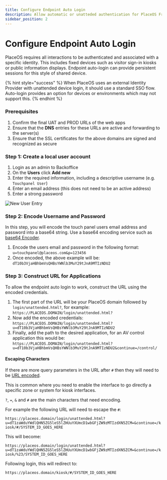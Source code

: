 ```yaml
---
title: Configure Endpoint Auto Login
description: Allow automatic or unatteded authentication for PlaceOS Frontend Applications
sidebar_position: 2
---
```


# Configure Endpoint Auto Login

PlaceOS requires all interactions to be authenticated and associated with a specific identity. This includes fixed devices such as visitor sign-in kiosks or public information displays. Endpoint auto-login can provide persistent sessions for this style of shared device.

{% hint style="success" %}
When PlaceOS uses an external Identity Provider with unattended device login, it should use a standard SSO flow. Auto-login provides an option for devices or environments which may not support this.
{% endhint %}

### Prerequisites

1. Confirm the final UAT and PROD URLs of the web apps
2. Ensure that the **DNS** entries for these URLs are active and forwarding to the server(s)
3. Ensure that the SSL certificates for the above domains are signed and recognized as secure

### Step 1: Create a local user account

1. Login as an admin to Backoffice
2. On the **Users** click **Add new**
3. Enter the required information, including a descriptive username (e.g. `Touchpanel User`)
4. Enter an email address (this does not need to be an active address)
5. Enter a strong password

![New User Entry](assets/panel\_login\_new\_user.png)

### Step 2: Encode Username and Password

In this step, you will encode the touch panel users email address and password into a base64 string. Use a base64 encoding service such as [base64 Encoder](https://www.base64encode.net).

1. Encode the users email and password in the following format: `u=touchpanel@placeos.com&p=123456`
2. Once encoded, the above example will be: `dT10b3VjaHBhbmVsQHBsYWNlb3MuY29tJnA9MTIzNDU2`

### Step 3: Construct URL for Applications

To allow the endpoint auto login to work, construct the URL using the encoded credentials.

1. The first part of the URL will be your PlaceOS domain followed by `login/unattended.html?`, for example: `https://PLACEOS.DOMAIN/login/unattended.html?`
2. Now add the encoded credentials: `https://PLACEOS.DOMAIN/login/unattended.html?u=dT10b3VjaHBhbmVsQHBsYWNlb3MuY29tJnA9MTIzNDU2`
3. Finally, add the path to the desired application, for an AV control application this would be: `https://PLACEOS.DOMAIN/login/unattended.html?u=dT10b3VjaHBhbmVsQHBsYWNlb3MuY29tJnA9MTIzNDU2&continue=/control/`

#### Escaping Characters

If there are more query parameters in the URL after `#` then they will need to be [URL encoded](https://www.urlencoder.org).

This is common where you need to enable the interface to go directly a specific zone or system for kiosk interfaces.

`?`, `=`, `&` and `#` are the main characters that need encoding.

For example the following URL will need to escape the `#`:

`https://placeos.domain/login/unattended.html?u=dT1zaWduYWdlQHN5ZG5leS5lZHUuYXUmcD1wbGFjZW9zMTIzdXN5ZCM=&continue=/kiosk/#/SYSTEM_ID_GOES_HERE`

This will become:

`https://placeos.domain/login/unattended.html?u=dT1zaWduYWdlQHN5ZG5leS5lZHUuYXUmcD1wbGFjZW9zMTIzdXN5ZCM=&continue=/kiosk/%23/SYSTEM_ID_GOES_HERE`

Following login, this will redirect to:

`https://placeos.domain/kiosk/#/SYSTEM_ID_GOES_HERE`
